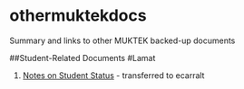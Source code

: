 # othermuktekdocs
Summary and links to other MUKTEK backed-up documents


##Student-Related Documents
#Lamat

1. [Notes on Student Status](https://github.com/ecarralt/lamat2018-student-notes) - transferred to ecarralt
